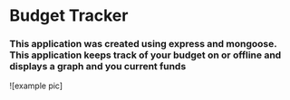 # Budget Tracker

### This application was created using express and mongoose. This application keeps track of your budget on or offline and displays a graph and you current funds

![example pic]